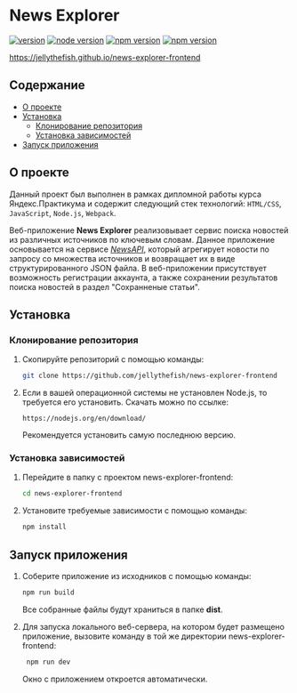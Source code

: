 # News Explorer

[![version](https://img.shields.io/badge/version-1.0.0-blue.svg)](https://github.com/jellythefish/news-explorer-frontend/tree/v1.0.0) [![node version](https://img.shields.io/badge/node-12.16.2-green.svg)](https://nodejs.org/en/) [![npm version](https://img.shields.io/badge/npm-6.14.4-red.svg)](https://nodejs.org/en/) [![npm version](https://img.shields.io/badge/build-passing-green.svg)]()

https://jellythefish.github.io/news-explorer-frontend

## Содержание

* [О проекте](#about)
* [Установка](#install)
	* [Клонирование репозитория](#clone)
	*  [Установка зависимостей](#dep)
* [Запуск приложения](#run)

## <a name='about'></a>О проекте
Данный проект был выполнен в рамках дипломной работы курса Яндекс.Практикума и содержит следующий стек технологий:
`HTML/CSS`, `JavaScript`, `Node.js`, `Webpack`.

Веб-приложение **News Explorer** реализовывает сервис поиска новостей из различных источников по ключевым словам. Данное приложение основывается на сервисе [*NewsAPI*](https://newsapi.org/), который агрегирует новости по запросу со множества источников и возвращает их в виде структурированного JSON файла. 
В веб-приложении присутствует возможность регистрации аккаунта, а также сохранении результатов поиска новостей в раздел "Сохранненые статьи".

##  <a name='install'></a>Установка

### <a name='clone'></a>Клонирование репозитория

1. Скопируйте репозиторий с помощью команды:

   ```bash
   git clone https://github.com/jellythefish/news-explorer-frontend
   ```

2. Если в вашей операционной системы не установлен Node.js, то требуется его установить. Скачать можно по ссылке:
   ```
   https://nodejs.org/en/download/
   ```
   Рекомендуется установить самую последнюю версию.

###  <a name='dep'></a>Установка зависимостей

1. Перейдите в папку с проектом news-explorer-frontend:

   ```bash
   cd news-explorer-frontend
   ```

2. Установите требуемые зависимости с помощью команды:

   ```bash
   npm install
   ```



## <a name='run'></a>Запуск приложения

1. Соберите приложение из исходников с помощью команды:

   ```bash
   npm run build
   ```

   Все собранные файлы будут храниться в папке **dist**.

2. Для запуска локального веб-сервера, на котором будет размещено приложение, вызовите команду в той же директории news-explorer-frontend:

   ```bash
    npm run dev
   ```

   Окно с приложением откроется автоматически.
